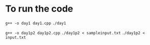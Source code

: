 # To run the code

`g++ -o day1 day1.cpp`
`./day1`

`g++ -o day1p2 day1p2.cpp`
`./day1p2 < sampleinput.txt`
`./day1p2 < input.txt`